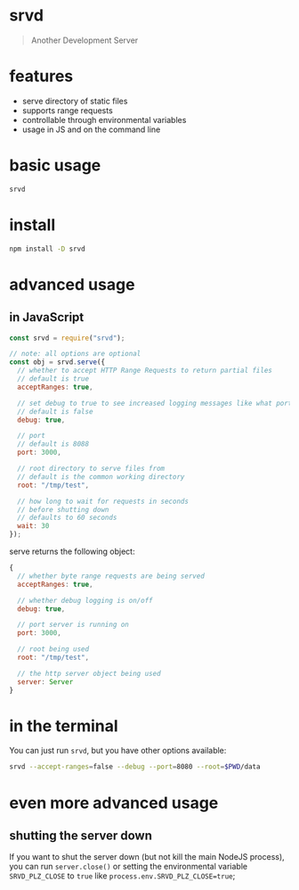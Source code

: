 # srvd
> Another Development Server

# features
- serve directory of static files
- supports range requests
- controllable through environmental variables
- usage in JS and on the command line

# basic usage
```bash
srvd
```

# install
```bash
npm install -D srvd
```

# advanced usage
## in JavaScript
```javascript
const srvd = require("srvd");

// note: all options are optional
const obj = srvd.serve({
  // whether to accept HTTP Range Requests to return partial files
  // default is true
  acceptRanges: true,

  // set debug to true to see increased logging messages like what port is being used
  // default is false
  debug: true,

  // port
  // default is 8088
  port: 3000,

  // root directory to serve files from
  // default is the common working directory
  root: "/tmp/test",

  // how long to wait for requests in seconds
  // before shutting down
  // defaults to 60 seconds
  wait: 30
});
```
serve returns the following object:
```js
{
  // whether byte range requests are being served
  acceptRanges: true,

  // whether debug logging is on/off
  debug: true,

  // port server is running on 
  port: 3000,

  // root being used
  root: "/tmp/test",

  // the http server object being used
  server: Server
}
```

# in the terminal
You can just run `srvd`, but you have other options available:
```bash
srvd --accept-ranges=false --debug --port=8080 --root=$PWD/data
```

# even more advanced usage
## shutting the server down
If you want to shut the server down (but not kill the main NodeJS process),
you can run `server.close()` or setting the environmental variable `SRVD_PLZ_CLOSE` to `true` like `process.env.SRVD_PLZ_CLOSE=true`;
